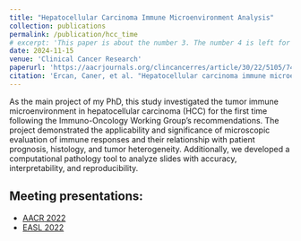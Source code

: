 ```yaml
---
title: "Hepatocellular Carcinoma Immune Microenvironment Analysis"
collection: publications
permalink: /publication/hcc_time
# excerpt: 'This paper is about the number 3. The number 4 is left for future work.'
date: 2024-11-15
venue: 'Clinical Cancer Research'
paperurl: 'https://aacrjournals.org/clincancerres/article/30/22/5105/749569/Hepatocellular-Carcinoma-Immune-Microenvironment'
citation: 'Ercan, Caner, et al. "Hepatocellular carcinoma immune microenvironment analysis: A comprehensive assessment with computational and classical pathology." Clinical Cancer Research 30.22 (2024): 5105-5115.'
---
```


As the main project of my PhD, this study investigated the tumor immune microenvironment in hepatocellular carcinoma (HCC) for the first time following the Immuno-Oncology Working Group’s recommendations. The project demonstrated the applicability and significance of microscopic evaluation of immune responses and their relationship with patient prognosis, histology, and tumor heterogeneity. Additionally, we developed a computational pathology tool to analyze slides with accuracy, interpretability, and reproducibility.

## Meeting presentations: 

- [AACR 2022](https://doi.org/10.1158/1538-7445.AM2022-453)
- [EASL 2022](https://doi.org/10.1016/S0168-8278(22)01639-7)

